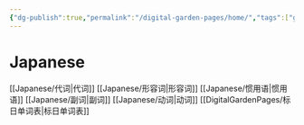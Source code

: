 ```yaml
---
{"dg-publish":true,"permalink":"/digital-garden-pages/home/","tags":["gardenEntry"],"created":"2025-05-12T22:21:54.883+08:00","updated":"2025-05-22T15:15:29.590+08:00"}
---
```


# Japanese
[[Japanese/代词\|代词]]
[[Japanese/形容词\|形容词]]
[[Japanese/惯用语\|惯用语]]
[[Japanese/副词\|副词]]
[[Japanese/动词\|动词]]
[[DigitalGardenPages/标日单词表\|标日单词表]]